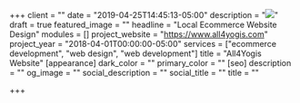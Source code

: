 +++
client = ""
date = "2019-04-25T14:45:13-05:00"
description = "![](https://res.cloudinary.com/modii/w_1000,q_60,f_auto/v1556221501/modii-website/all4yogis-homepage.png)"
draft = true
featured_image = ""
headline = "Local Ecommerce Website Design"
modules = []
project_website = "https://www.all4yogis.com"
project_year = "2018-04-01T00:00:00-05:00"
services = ["ecommerce development", "web design", "web development"]
title = "All4Yogis Website"
[appearance]
dark_color = ""
primary_color = ""
[seo]
description = ""
og_image = ""
social_description = ""
social_title = ""
title = ""

+++
